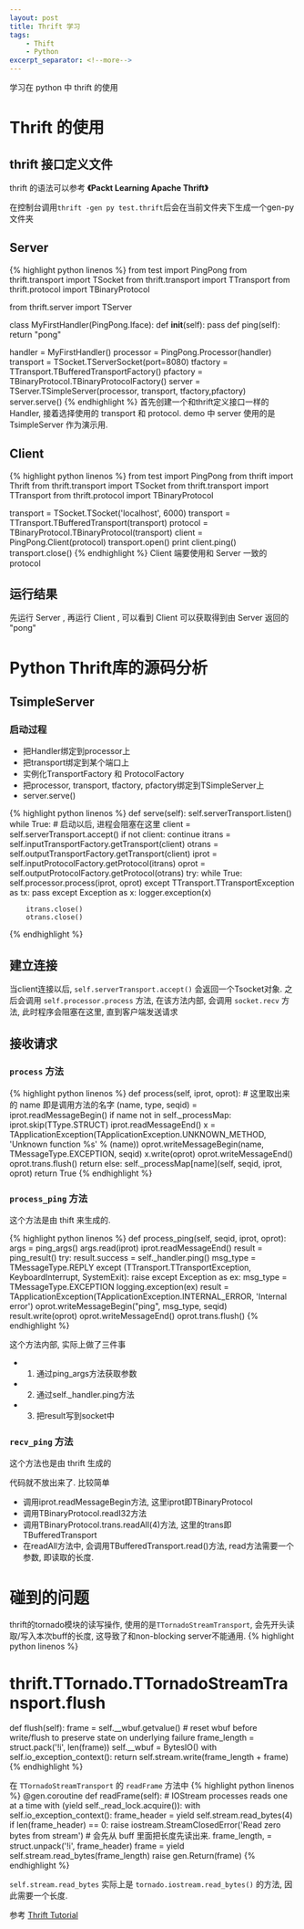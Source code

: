 ```yaml
---
layout: post
title: Thrift 学习
tags:
    - Thift
    - Python
excerpt_separator: <!--more-->
---
```


学习在 python 中 thrift 的使用
<!--more-->
# Thrift 的使用 #

## thrift 接口定义文件 ##

thrift 的语法可以参考 **《Packt Learning Apache Thrift》**

在控制台调用`thrift -gen py test.thrift`后会在当前文件夹下生成一个gen-py文件夹

## Server ##

{% highlight python linenos %}
from test import PingPong
from thrift.transport import TSocket
from thrift.transport import TTransport
from thrift.protocol import TBinaryProtocol

from thrift.server import TServer

class MyFirstHandler(PingPong.Iface):
    def __init__(self):
        pass
    def ping(self):
        return "pong"

handler = MyFirstHandler()
processor = PingPong.Processor(handler)
transport = TSocket.TServerSocket(port=8080)
tfactory = TTransport.TBufferedTransportFactory()
pfactory = TBinaryProtocol.TBinaryProtocolFactory()
server = TServer.TSimpleServer(processor, transport, tfactory,pfactory)
server.serve()
{% endhighlight %}
首先创建一个和thrift定义接口一样的Handler, 接着选择使用的 transport 和 protocol. demo 中 server 使用的是 TsimpleServer 作为演示用.

## Client ##

{% highlight python linenos %}
from test import PingPong
from thrift import Thrift
from thrift.transport import TSocket
from thrift.transport import TTransport
from thrift.protocol import TBinaryProtocol

transport = TSocket.TSocket('localhost', 6000)
transport = TTransport.TBufferedTransport(transport)
protocol = TBinaryProtocol.TBinaryProtocol(transport)
client = PingPong.Client(protocol)
transport.open()
print client.ping()
transport.close()
{% endhighlight %}
Client 端要使用和 Server 一致的 protocol

## 运行结果 ##
先运行 Server , 再运行 Client , 可以看到 Client 可以获取得到由 Server 返回的 "pong"


# Python Thrift库的源码分析

## TsimpleServer

### 启动过程

- 把Handler绑定到processor上
- 把transport绑定到某个端口上
- 实例化TransportFactory 和 ProtocolFactory
- 把processor, transport, tfactory, pfactory绑定到TSimpleServer上
- server.serve()

{% highlight python linenos %}
def serve(self):
    self.serverTransport.listen()
    while True:
        # 启动以后, 进程会阻塞在这里
        client = self.serverTransport.accept()
        if not client:
            continue
        itrans = self.inputTransportFactory.getTransport(client)
        otrans = self.outputTransportFactory.getTransport(client)
        iprot = self.inputProtocolFactory.getProtocol(itrans)
        oprot = self.outputProtocolFactory.getProtocol(otrans)
        try:
            while True:
                self.processor.process(iprot, oprot)
        except TTransport.TTransportException as tx:
            pass
        except Exception as x:
            logger.exception(x)

        itrans.close()
        otrans.close()
{% endhighlight %}

## 建立连接

当client连接以后, `self.serverTransport.accept()` 会返回一个Tsocket对象. 之后会调用 `self.processor.process` 方法, 在该方法内部, 会调用 `socket.recv` 方法, 此时程序会阻塞在这里, 直到客户端发送请求

## 接收请求

### `process` 方法

{% highlight python linenos %}
def process(self, iprot, oprot):
    # 这里取出来的 name 即是调用方法的名字
    (name, type, seqid) = iprot.readMessageBegin()
    if name not in self._processMap:
        iprot.skip(TType.STRUCT)
        iprot.readMessageEnd()
        x = TApplicationException(TApplicationException.UNKNOWN_METHOD, 'Unknown function %s' % (name))
        oprot.writeMessageBegin(name, TMessageType.EXCEPTION, seqid)
        x.write(oprot)
        oprot.writeMessageEnd()
        oprot.trans.flush()
        return
    else:
        self._processMap[name](self, seqid, iprot, oprot)
        return True
{% endhighlight %}

### `process_ping` 方法
这个方法是由 thift 来生成的.

{% highlight python linenos %}
def process_ping(self, seqid, iprot, oprot):
    args = ping_args()
    args.read(iprot)
    iprot.readMessageEnd()
    result = ping_result()
    try:
        result.success = self._handler.ping()
        msg_type = TMessageType.REPLY
    except (TTransport.TTransportException, KeyboardInterrupt, SystemExit):
        raise
    except Exception as ex:
        msg_type = TMessageType.EXCEPTION
        logging.exception(ex)
        result = TApplicationException(TApplicationException.INTERNAL_ERROR, 'Internal error')
    oprot.writeMessageBegin("ping", msg_type, seqid)
    result.write(oprot)
    oprot.writeMessageEnd()
    oprot.trans.flush()
{% endhighlight %}

这个方法内部, 实际上做了三件事
- 1. 通过ping_args方法获取参数
- 2. 通过self._handler.ping方法
- 3. 把result写到socket中

### `recv_ping` 方法
这个方法也是由 thrift 生成的

代码就不放出来了. 比较简单

- 调用iprot.readMessageBegin方法, 这里iprot即TBinaryProtocol
- 调用TBinaryProtocol.readI32方法
- 调用TBinaryProtocol.trans.readAll(4)方法, 这里的trans即TBufferedTransport
- 在readAll方法中, 会调用TBufferedTransport.read()方法, read方法需要一个参数, 即读取的长度.

# 碰到的问题

thrift的tornado模块的读写操作, 使用的是`TTornadoStreamTransport`, 会先开头读取/写入本次buff的长度, 这导致了和non-blocking server不能通用.
{% highlight python linenos %}
# thrift.TTornado.TTornadoStreamTransport.flush
def flush(self):
    frame = self.__wbuf.getvalue()
    # reset wbuf before write/flush to preserve state on underlying failure
    frame_length = struct.pack('!i', len(frame))
    self.__wbuf = BytesIO()
    with self.io_exception_context():
        return self.stream.write(frame_length + frame)
{% endhighlight %}

在 `TTornadoStreamTransport` 的 `readFrame` 方法中
{% highlight python linenos %}
@gen.coroutine
    def readFrame(self):
        # IOStream processes reads one at a time
        with (yield self._read_lock.acquire()):
            with self.io_exception_context():
                frame_header = yield self.stream.read_bytes(4)
                if len(frame_header) == 0:
                    raise iostream.StreamClosedError('Read zero bytes from stream')
                # 会先从 buff 里面把长度先读出来.
                frame_length, = struct.unpack('!i', frame_header)
                frame = yield self.stream.read_bytes(frame_length)
                raise gen.Return(frame)
{% endhighlight %}

`self.stream.read_bytes` 实际上是 `tornado.iostream.read_bytes()` 的方法, 因此需要一个长度.

参考 [Thrift Tutorial](http://thrift-tutorial.readthedocs.io/en/latest/thrift-stack.html)
